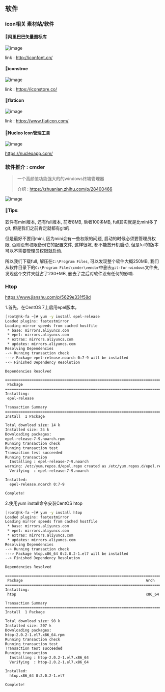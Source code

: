 ## 软件

### icon相关 素材站/软件

#### :small_blue_diamond:阿里巴巴矢量图标库

![image](https://user-images.githubusercontent.com/23525754/39858740-10f258c4-546a-11e8-88d2-0382dae3fc15.png)

link : http://iconfont.cn/

#### :small_blue_diamond:iconstroe

![image](https://user-images.githubusercontent.com/23525754/39858781-297796b6-546a-11e8-890d-eab6bb371b9d.png)

link : https://iconstore.co/

#### :small_blue_diamond:flaticon

![image](https://user-images.githubusercontent.com/23525754/39859278-e8451b08-546b-11e8-9639-afb2357cd0e0.png)

link : https://www.flaticon.com/

#### :small_blue_diamond:Nucleo Icon管理工具

![image](https://user-images.githubusercontent.com/23525754/39859547-c42d88d0-546c-11e8-9d44-a16a5982fe89.png)

https://nucleoapp.com/


### 软件推介 : cmder


> 一个高颜值功能强大的的windows终端管理器
> 
> 介绍 : https://zhuanlan.zhihu.com/p/28400466

![image](https://user-images.githubusercontent.com/23525754/40038175-47ab3728-5843-11e8-8673-10bd2894ad70.png)

#### :small_blue_diamond:Tips:

软件有mini版本, 还有full版本, 前者8MB, 后者100多MB, full其实就是比mini多了git, 但是我们之前肯定就都有git的.

但是最好不要用mini, 因为mini会有一些权限的问题, 启动的时候必须要管理员权限, 否则没有权限备份它的配置文件, 这样很坑, 都不能放开机启动, 但是full的版本可以不需要管理员权限就启动.

所以我们下载full, 解压在`C:\Program Files`, 可以发现整个软件大概250MB, 我们从软件目录下的`C:\Program Files\cmder\vendor`中删去`git-for-windows`文件夹, 发现这个文件夹就占了230+MB, 删去了之后对软件没有任何的影响.



### Htop

https://www.jianshu.com/p/5629e331f58d

1.首先，在CentOS 7上启用epel版本。

``` bash
[root@hk-fa ~]# yum -y install epel-release
Loaded plugins: fastestmirror
Loading mirror speeds from cached hostfile
 * base: mirrors.aliyuncs.com
 * epel: mirrors.aliyuncs.com
 * extras: mirrors.aliyuncs.com
 * updates: mirrors.aliyuncs.com
Resolving Dependencies
--> Running transaction check
---> Package epel-release.noarch 0:7-9 will be installed
--> Finished Dependency Resolution

Dependencies Resolved

==============================================================================================================================================================================================================================================================================
 Package                                                                Arch                                                             Version                                                         Repository                                                      Size
==============================================================================================================================================================================================================================================================================
Installing:
 epel-release                                                           noarch                                                           7-9                                                             epel                                                            14 k

Transaction Summary
==============================================================================================================================================================================================================================================================================
Install  1 Package

Total download size: 14 k
Installed size: 24 k
Downloading packages:
epel-release-7-9.noarch.rpm                                                                                                                                                                                                                            |  14 kB  00:00:00     
Running transaction check
Running transaction test
Transaction test succeeded
Running transaction
  Installing : epel-release-7-9.noarch                                                                                                                                                                                                                                    1/1 
warning: /etc/yum.repos.d/epel.repo created as /etc/yum.repos.d/epel.repo.rpmnew
  Verifying  : epel-release-7-9.noarch                                                                                                                                                                                                                                    1/1 

Installed:
  epel-release.noarch 0:7-9                                                                                                                                                                                                                                                   

Complete!
```

2.使用yum install命令安装CentOS htop

```bash
[root@hk-fa ~]# yum -y install htop
Loaded plugins: fastestmirror
Loading mirror speeds from cached hostfile
 * base: mirrors.aliyuncs.com
 * epel: mirrors.aliyuncs.com
 * extras: mirrors.aliyuncs.com
 * updates: mirrors.aliyuncs.com
Resolving Dependencies
--> Running transaction check
---> Package htop.x86_64 0:2.0.2-1.el7 will be installed
--> Finished Dependency Resolution

Dependencies Resolved

==============================================================================================================================================================================================================================================================================
 Package                                                        Arch                                                             Version                                                                 Repository                                                      Size
==============================================================================================================================================================================================================================================================================
Installing:
 htop                                                           x86_64                                                           2.0.2-1.el7                                                             epel                                                            98 k

Transaction Summary
==============================================================================================================================================================================================================================================================================
Install  1 Package

Total download size: 98 k
Installed size: 207 k
Downloading packages:
htop-2.0.2-1.el7.x86_64.rpm                                                                                                                                                                                                                            |  98 kB  00:00:00     
Running transaction check
Running transaction test
Transaction test succeeded
Running transaction
  Installing : htop-2.0.2-1.el7.x86_64                                                                                                                                                                                                                                    1/1 
  Verifying  : htop-2.0.2-1.el7.x86_64                                                                                                                                                                                                                                    1/1 

Installed:
  htop.x86_64 0:2.0.2-1.el7                                                                                                                                                                                                                                                   

Complete!
```

